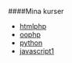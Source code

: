####Mina kurser

* [htmlphp](http://www.student.bth.se/~leer15/htmlphp/)
* [oophp](http://www.student.bth.se/~leer15/oophp/)
* [python](http://www.student.bth.se/~leer15/dbwebb-kurser/python/me/)
* [javascript1](http://www.student.bth.se/~leer15/dbwebb-kurser/javascript1/me/me.html)